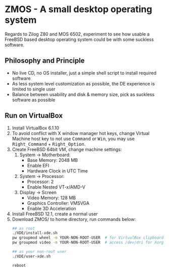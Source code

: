 # ZMOS - A small desktop operating system

Regards to Zilog Z80 and MOS 6502, experiment to see how usable a
FreeBSD based desktop operating system could be with some suckless
software.

## Philosophy and Principle

* No live CD, no OS installer, just a simple shell script to install required software
* As less system level customization as possible, the DE experience is limited to single user
* Balance between usability and disk & memory size, pick as suckless software as possible

## Run on VirtualBox

1. Install VirtualBox 6.1.10
2. To avoid conflict with X window manager hot keys, change Virtual Machine host key to not use <kbd>Command</kbd> or <kbd>Win</kbd>, you may use <kbd>Right_Command</kbd> + <kbd>Right_Option</kbd>.
3. Create FreeBSD 64bit VM, change machine settings:
   1. System -> Motherboard:
      * Base Memory: 2048 MB
      * Enable EFI
      * Hardware Clock in UTC Time
   2. System -> Processor:
      * Processor: 2
      * Enable Nested VT-x/AMD-V
   3. Display -> Screen
      * Video Memory: 128 MB
      * Graphics Controller: VMSVGA
      * Enable 3D Acceleration
4. Install FreeBSD 12.1, create a normal user
5. Download ZMOS/ to home directory, run commands below:
   ```sh
   ## as root
   ./XDE/install-xde.sh
   pw groupmod wheel -m YOUR-NON-ROOT-USER  # for VirtualBox clipboard sharing, window scaling
   pw groupmod video -m YOUR-NON-ROOT-USER  # access /dev/dri for Xorg 3D acceleration

   ## as your non-root user
   ./XDE/user-xde.sh

   reboot
   ```
